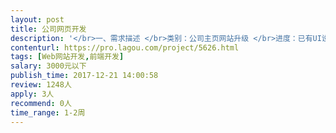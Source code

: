 ```yaml
---                
layout: post       
title: 公司网页开发           
description: '</br>一、需求描述 </br>类别：公司主页网站升级 </br>进度：已有UI设计图PSD文件，需要技术开发 </br>功能：后台数据可管理，网页内容允许编辑、更新 </br>技术：Html，php，css </br></br>二、人才要求： </br></br>2年以上开发经验</br>'     
contenturl: https://pro.lagou.com/project/5626.html      
tags: [Web网站开发,前端开发]            
salary: 3000元以下          
publish_time: 2017-12-21 14:00:58         
review: 1248人                   
apply: 3人                   
recommend: 0人                   
time_range: 1-2周              
---                 
```

